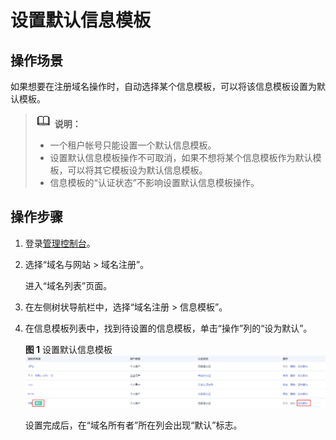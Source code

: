 # 设置默认信息模板<a name="domain_ug_340007"></a>

## 操作场景<a name="zh-cn_topic_0212131362_section722055819413"></a>

如果想要在注册域名操作时，自动选择某个信息模板，可以将该信息模板设置为默认模板。

>![](public_sys-resources/icon-note.gif) **说明：** 
>-   一个租户帐号只能设置一个默认信息模板。
>-   设置默认信息模板操作不可取消，如果不想将某个信息模板作为默认模板，可以将其它模板设为默认信息模板。
>-   信息模板的“认证状态”不影响设置默认信息模板操作。

## 操作步骤<a name="zh-cn_topic_0212131362_section34111511597"></a>

1.  登录[管理控制台](https://auth.huaweicloud.com/authui/login.html?locale=zh-cn#/login)。
2.  选择“域名与网站 \> 域名注册”。

    进入“域名列表”页面。

3.  在左侧树状导航栏中，选择“域名注册 \> 信息模板”。

1.  在信息模板列表中，找到待设置的信息模板，单击“操作”列的“设为默认”。

    **图 1**  设置默认信息模板<a name="zh-cn_topic_0212131362_fig235473331410"></a>  
    ![](figures/设置默认信息模板.png "设置默认信息模板")

    设置完成后，在“域名所有者”所在列会出现“默认”标志。


